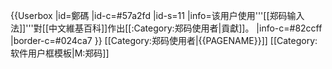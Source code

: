 {{Userbox
  |id=鄭碼
  |id-c=#57a2fd
  |id-s=11
  |info=该用户使用'''[[郑码输入法]]'''對[[中文維基百科]]作出[[:Category:郑码使用者|貢獻]]。
  |info-c=#82ccff
  |border-c=#024ca7
}} <includeonly>[[Category:郑码使用者|{{PAGENAME}}]]</includeonly>
<noinclude>
[[Category:软件用户框模板|M:郑码]]
</noinclude>